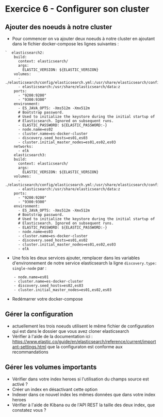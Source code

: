 # Exercice 6 -  Configurer son cluster

## Ajouter des noeuds à notre cluster

* Pour commencer on va ajouter deux noeuds à notre cluster en ajoutant dans le fichier docker-compose les lignes suivantes :
```
`  elasticsearch2:
    build:
      context: elasticsearch/
      args:
        ELASTIC_VERSION: ${ELASTIC_VERSION}
    volumes:
      - ./elasticsearch/config/elasticsearch.yml:/usr/share/elasticsearch/config/elasticsearch.yml:ro,z
      - elasticsearch:/usr/share/elasticsearch/data:z
    ports:
      - "9200:9200"
      - "9300:9300"
    environment:
      - ES_JAVA_OPTS: -Xms512m -Xmx512m
      # Bootstrap password.
      # Used to initialize the keystore during the initial startup of
      # Elasticsearch. Ignored on subsequent runs.
      - ELASTIC_PASSWORD: ${ELASTIC_PASSWORD:-}
      - node.name=es02
      - cluster.name=es-docker-cluster
      - discovery.seed_hosts=es01,es03
      - cluster.initial_master_nodes=es01,es02,es03
    networks:
      - elk
    elasticsearch3:
    build:
      context: elasticsearch/
      args:
        ELASTIC_VERSION: ${ELASTIC_VERSION}
    volumes:
      - ./elasticsearch/config/elasticsearch.yml:/usr/share/elasticsearch/config/elasticsearch.yml:ro,z
      - elasticsearch:/usr/share/elasticsearch/data:z
    ports:
      - "9200:9200"
      - "9300:9300"
    environment:
      - ES_JAVA_OPTS: -Xms512m -Xmx512m
      # Bootstrap password.
      # Used to initialize the keystore during the initial startup of
      # Elasticsearch. Ignored on subsequent runs.
      - ELASTIC_PASSWORD: ${ELASTIC_PASSWORD:-}
      - node.name=es03
      - cluster.name=es-docker-cluster
      - discovery.seed_hosts=es01,es02
      - cluster.initial_master_nodes=es01,es02,es03 
      - elk
  ```
  * Une fois les deux services ajouter, remplacer dans les variables d'environnement de notre service elasticsearch la ligne `discovery.type: single-node` par :
  ```
      - node.name=es01
      - cluster.name=es-docker-cluster
      - discovery.seed_hosts=es02,es03
      - cluster.initial_master_nodes=es01,es02,es03    
 
  ```
  * Redémarrer votre docker-compose

## Gérer la configuration

* actuellement les trois noeuds utilisent le même fichier de configuration qui est dans le dossier que vous avez cloner elasticsearch
* Vérifier à l'aide de la documentation ici : https://www.elastic.co/guide/en/elasticsearch/reference/current/important-settings.html que la configuraton est conforme aux recommandations
 
## Gérer les volumes importants

* Vérifier dans votre index heroes si l'utilisation du champs source est activé ?
* Créer un index en désactivant cette option
* Indexer dans ce nouvel index les mêmes données que dans votre index heroes
* Vérifier à l'aide de Kibana ou de l'API REST la taille des deux index, que constatez vous ?
